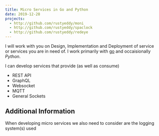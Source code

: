 ```yaml
---
title: Micro Services in Go and Python
date: 2019-12-28
projects:
  - http://github.com/rustyeddy/moni
  - http://github.com/rustyeddy/spaclock
  - http://github.com/rustyeddy/redeye
---
```


I will work with you on Design, Implementation and Deployment of
service or services you are in need of.  I work primarily with
[go](http://golang.org) and occaisionally _Python_.
<!--more-->

I can develop services that provide (as well as consume)

- REST API
- GraphQL
- Websocket
- MQTT
- General Sockets

## Additional Information

When developing micro services we also need to consider are the
logging system(s) used


